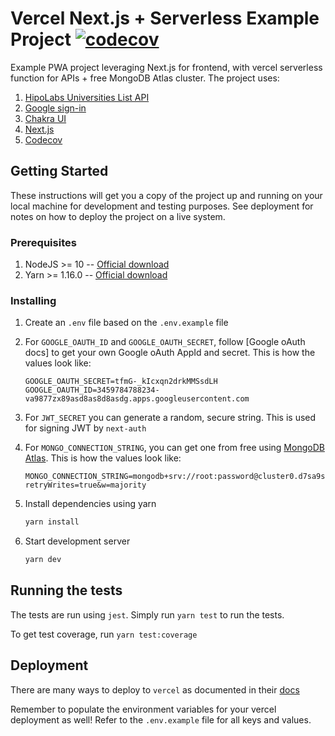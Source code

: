 # Vercel Next.js + Serverless Example Project [![codecov](https://codecov.io/gh/jackyef/vercel-next-serverless/branch/master/graph/badge.svg?token=IHf0sLgLrh)](https://codecov.io/gh/jackyef/vercel-next-serverless)

Example PWA project leveraging Next.js for frontend, with vercel serverless function for APIs + free MongoDB Atlas cluster. The project uses:
1. [HipoLabs Universities List API](https://github.com/Hipo/university-domains-list)
2. [Google sign-in](https://console.developers.google.com/apis/credentials)
3. [Chakra UI](https://chakra-ui.com/)
4. [Next.js](https://nextjs.org/)
5. [Codecov](http://codecov.io/)

## Getting Started

These instructions will get you a copy of the project up and running on your local machine for development and testing purposes. See deployment for notes on how to deploy the project on a live system.

### Prerequisites

1. NodeJS >= 10 -- [Official download](https://nodejs.org/en/download/)
2. Yarn >= 1.16.0 -- [Official download](https://classic.yarnpkg.com/en/docs/install)

### Installing

1. Create an `.env` file based on the `.env.example` file
2. For `GOOGLE_OAUTH_ID` and `GOOGLE_OAUTH_SECRET`, follow [Google oAuth docs] to get your own Google oAuth AppId and secret.
    This is how the values look like:
    ```
    GOOGLE_OAUTH_SECRET=tfmG-_kIcxqn2drkMMSsdLH
    GOOGLE_OAUTH_ID=3459784788234-va9877zx89asd8as8d8asdg.apps.googleusercontent.com
    ```

3. For `JWT_SECRET` you can generate a random, secure string. This is used for signing JWT by `next-auth`
4. For `MONGO_CONNECTION_STRING`, you can get one from free using [MongoDB Atlas](https://www.mongodb.com/cloud/atlas).
    This is how the values look like:
    ```
    MONGO_CONNECTION_STRING=mongodb+srv://root:password@cluster0.d7sa9s.mongodb.net/dbname?retryWrites=true&w=majority
    ```
5. Install dependencies using yarn
    ```sh
    yarn install
    ```

6. Start development server
    ```sh
    yarn dev
    ```

## Running the tests

The tests are run using `jest`. Simply run `yarn test` to run the tests.

To get test coverage, run `yarn test:coverage`

## Deployment

There are many ways to deploy to `vercel` as documented in their [docs](https://vercel.com/docs/v2/platform/deployments)

Remember to populate the environment variables for your vercel deployment as well! Refer to the `.env.example` file for all keys and values.
